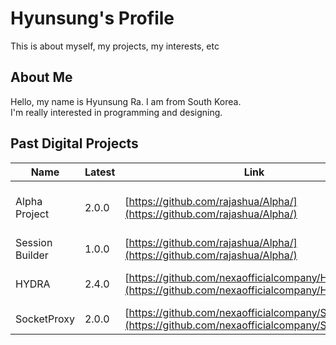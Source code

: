 # Hyunsung's Profile
This is about myself, my projects, my interests, etc

## About Me
Hello, my name is Hyunsung Ra. I am from South Korea.<br>
I'm really interested in programming and designing.<br>

## Past Digital Projects
| Name | Latest | Link | Language | Description |
| -----| -------| ---- | -------- | ----------- |
| Alpha Project | 2.0.0 | [https://github.com/rajashua/Alpha/](https://github.com/rajashua/Alpha/) | Python | Windows Remote Control Software |
| Session Builder | 1.0.0 | [https://github.com/rajashua/Alpha/](https://github.com/rajashua/Alpha/) | Python | Base Server System |
| HYDRA | 2.4.0 | [https://github.com/nexaofficialcompany/HYDRA](https://github.com/nexaofficialcompany/HYDRA) | Python | Computer Management Software |
| SocketProxy | 2.0.0 | [https://github.com/nexaofficialcompany/SocketProxy](https://github.com/nexaofficialcompany/SocketProxy) | Python | Proxy Server |
